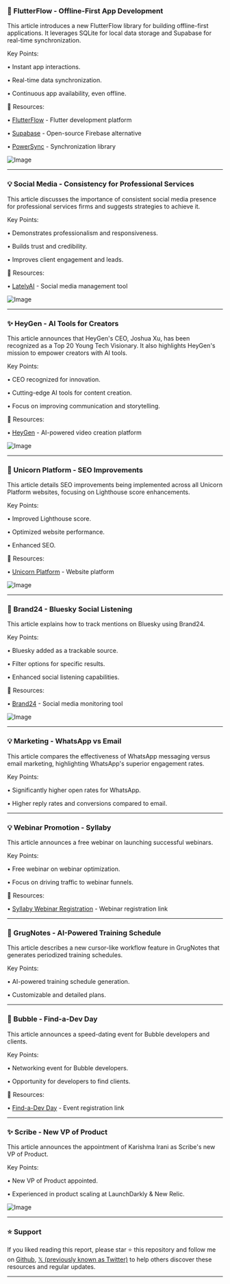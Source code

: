 ### 🚀 FlutterFlow - Offline-First App Development

This article introduces a new FlutterFlow library for building offline-first applications.  It leverages SQLite for local data storage and Supabase for real-time synchronization.

Key Points:

• Instant app interactions.


• Real-time data synchronization.


• Continuous app availability, even offline.


🔗 Resources:

• [FlutterFlow](https://x.com/flutterflow) - Flutter development platform


• [Supabase](https://x.com/supabase) - Open-source Firebase alternative


• [PowerSync](https://x.com/powersync_/status/1895472439725010995) -  Synchronization library


![Image](https://pbs.twimg.com/media/Gk4SIp9W8AA6YBS?format=jpg&name=small)


---
### 💡 Social Media - Consistency for Professional Services

This article discusses the importance of consistent social media presence for professional services firms and suggests strategies to achieve it.

Key Points:

• Demonstrates professionalism and responsiveness.


• Builds trust and credibility.


• Improves client engagement and leads.


🔗 Resources:

• [LatelyAI](https://bit.ly/3BFEhJq) - Social media management tool


![Image](https://pbs.twimg.com/media/Gk5MaKhXQAA5jjJ?format=jpg&name=small)


---
### ✨ HeyGen - AI Tools for Creators

This article announces that HeyGen's CEO, Joshua Xu, has been recognized as a Top 20 Young Tech Visionary.  It also highlights HeyGen's mission to empower creators with AI tools.

Key Points:

• CEO recognized for innovation.


• Cutting-edge AI tools for content creation.


• Focus on improving communication and storytelling.


🔗 Resources:

• [HeyGen](https://x.com/HeyGen_Official/status/1895531420229185569) - AI-powered video creation platform


![Image](https://pbs.twimg.com/ext_tw_video_thumb/1895528572955062272/pu/img/zMGEGw0PLi1iK0Z0.jpg)


---
### 🤖 Unicorn Platform - SEO Improvements

This article details SEO improvements being implemented across all Unicorn Platform websites, focusing on Lighthouse score enhancements.

Key Points:

• Improved Lighthouse score.


• Optimized website performance.


• Enhanced SEO.



🔗 Resources:

• [Unicorn Platform](https://x.com/unicornplatform) - Website platform


![Image](https://pbs.twimg.com/media/Gku7EecWcAAyIU1?format=png&name=small)


---
### 🚀 Brand24 - Bluesky Social Listening

This article explains how to track mentions on Bluesky using Brand24.

Key Points:

• Bluesky added as a trackable source.


• Filter options for specific results.


• Enhanced social listening capabilities.


🔗 Resources:


• [Brand24](https://x.com/brand24/status/1895111649864155202) - Social media monitoring tool


![Image](https://pbs.twimg.com/media/Gkjc_cfWEAAjRUj?format=jpg&name=small)


---
### 💡 Marketing - WhatsApp vs Email

This article compares the effectiveness of WhatsApp messaging versus email marketing, highlighting WhatsApp's superior engagement rates.

Key Points:

• Significantly higher open rates for WhatsApp.


• Higher reply rates and conversions compared to email.



---
### 💡 Webinar Promotion - Syllaby

This article announces a free webinar on launching successful webinars.

Key Points:

• Free webinar on webinar optimization.


• Focus on driving traffic to webinar funnels.


🔗 Resources:

• [Syllaby Webinar Registration](https://us06web.zoom.us/webinar/register/6017401171012/WN_6EJFUJisRQehYuyrVpNrTQ) - Webinar registration link



---
### 🤖 GrugNotes - AI-Powered Training Schedule

This article describes a new cursor-like workflow feature in GrugNotes that generates periodized training schedules.

Key Points:

• AI-powered training schedule generation.


• Customizable and detailed plans.


---
### 🚀 Bubble - Find-a-Dev Day

This article announces a speed-dating event for Bubble developers and clients.

Key Points:

• Networking event for Bubble developers.


• Opportunity for developers to find clients.



🔗 Resources:

• [Find-a-Dev Day](https://t.co/uUUc6NiGUi) - Event registration link



---
### ✨ Scribe - New VP of Product

This article announces the appointment of Karishma Irani as Scribe's new VP of Product.

Key Points:

• New VP of Product appointed.


• Experienced in product scaling at LaunchDarkly & New Relic.



![Image](https://pbs.twimg.com/media/Gkpe5d8XoAALts8?format=jpg&name=small)


---

### ⭐️ Support

If you liked reading this report, please star ⭐️ this repository and follow me on [Github](https://github.com/Drix10), [𝕏 (previously known as Twitter)](https://x.com/DRIX_10_) to help others discover these resources and regular updates.

---